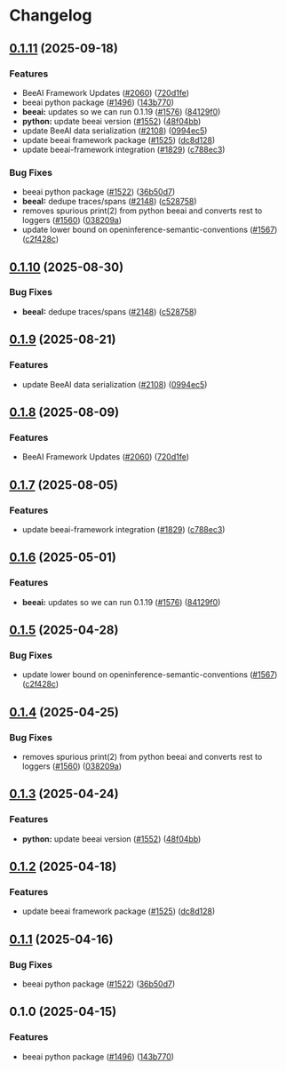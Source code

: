 # Changelog

## [0.1.11](https://github.com/luke-moehlenbrock/openinference/compare/python-openinference-instrumentation-beeai-v0.1.10...python-openinference-instrumentation-beeai-v0.1.11) (2025-09-18)


### Features

* BeeAI Framework Updates ([#2060](https://github.com/luke-moehlenbrock/openinference/issues/2060)) ([720d1fe](https://github.com/luke-moehlenbrock/openinference/commit/720d1fe2db55fa95fa9721438b441c4f7924c726))
* beeai python package ([#1496](https://github.com/luke-moehlenbrock/openinference/issues/1496)) ([143b770](https://github.com/luke-moehlenbrock/openinference/commit/143b770500e615fb692b3e5f945e8dc22e69c1d1))
* **beeai:** updates so we can run 0.1.19 ([#1576](https://github.com/luke-moehlenbrock/openinference/issues/1576)) ([84129f0](https://github.com/luke-moehlenbrock/openinference/commit/84129f0212763c96e23961695c4915ec5d14f2f7))
* **python:** update beeai version ([#1552](https://github.com/luke-moehlenbrock/openinference/issues/1552)) ([48f04bb](https://github.com/luke-moehlenbrock/openinference/commit/48f04bb7fdd03525d7824d9889aebb745d012a5e))
* update BeeAI data serialization ([#2108](https://github.com/luke-moehlenbrock/openinference/issues/2108)) ([0994ec5](https://github.com/luke-moehlenbrock/openinference/commit/0994ec58ffbb905da975b5e0be5ea9b512ca528b))
* update beeai framework package ([#1525](https://github.com/luke-moehlenbrock/openinference/issues/1525)) ([dc8d128](https://github.com/luke-moehlenbrock/openinference/commit/dc8d128042c661babb75b2609bb2f97d155ae9d8))
* update beeai-framework integration ([#1829](https://github.com/luke-moehlenbrock/openinference/issues/1829)) ([c788ec3](https://github.com/luke-moehlenbrock/openinference/commit/c788ec3b8f1783fba1bb3d57022523d5de684b0a))


### Bug Fixes

* beeai python package ([#1522](https://github.com/luke-moehlenbrock/openinference/issues/1522)) ([36b50d7](https://github.com/luke-moehlenbrock/openinference/commit/36b50d7386f475a13a3665620b95cf4ade4e5ced))
* **beeaI:** dedupe traces/spans ([#2148](https://github.com/luke-moehlenbrock/openinference/issues/2148)) ([c528758](https://github.com/luke-moehlenbrock/openinference/commit/c5287584878089c4ea891b6768c5f2e4d86cbdb9))
* removes spurious print(2) from python beeai and converts rest to loggers ([#1560](https://github.com/luke-moehlenbrock/openinference/issues/1560)) ([038209a](https://github.com/luke-moehlenbrock/openinference/commit/038209ab6be0d95181db19c1ae15b244ec7afe0a))
* update lower bound on openinference-semantic-conventions ([#1567](https://github.com/luke-moehlenbrock/openinference/issues/1567)) ([c2f428c](https://github.com/luke-moehlenbrock/openinference/commit/c2f428c5916c3dd62cf6670358f37111d4f7fd25))

## [0.1.10](https://github.com/Arize-ai/openinference/compare/python-openinference-instrumentation-beeai-v0.1.9...python-openinference-instrumentation-beeai-v0.1.10) (2025-08-30)


### Bug Fixes

* **beeaI:** dedupe traces/spans ([#2148](https://github.com/Arize-ai/openinference/issues/2148)) ([c528758](https://github.com/Arize-ai/openinference/commit/c5287584878089c4ea891b6768c5f2e4d86cbdb9))

## [0.1.9](https://github.com/Arize-ai/openinference/compare/python-openinference-instrumentation-beeai-v0.1.8...python-openinference-instrumentation-beeai-v0.1.9) (2025-08-21)


### Features

* update BeeAI data serialization ([#2108](https://github.com/Arize-ai/openinference/issues/2108)) ([0994ec5](https://github.com/Arize-ai/openinference/commit/0994ec58ffbb905da975b5e0be5ea9b512ca528b))

## [0.1.8](https://github.com/Arize-ai/openinference/compare/python-openinference-instrumentation-beeai-v0.1.7...python-openinference-instrumentation-beeai-v0.1.8) (2025-08-09)


### Features

* BeeAI Framework Updates ([#2060](https://github.com/Arize-ai/openinference/issues/2060)) ([720d1fe](https://github.com/Arize-ai/openinference/commit/720d1fe2db55fa95fa9721438b441c4f7924c726))

## [0.1.7](https://github.com/Arize-ai/openinference/compare/python-openinference-instrumentation-beeai-v0.1.6...python-openinference-instrumentation-beeai-v0.1.7) (2025-08-05)


### Features

* update beeai-framework integration ([#1829](https://github.com/Arize-ai/openinference/issues/1829)) ([c788ec3](https://github.com/Arize-ai/openinference/commit/c788ec3b8f1783fba1bb3d57022523d5de684b0a))

## [0.1.6](https://github.com/Arize-ai/openinference/compare/python-openinference-instrumentation-beeai-v0.1.5...python-openinference-instrumentation-beeai-v0.1.6) (2025-05-01)


### Features

* **beeai:** updates so we can run 0.1.19 ([#1576](https://github.com/Arize-ai/openinference/issues/1576)) ([84129f0](https://github.com/Arize-ai/openinference/commit/84129f0212763c96e23961695c4915ec5d14f2f7))

## [0.1.5](https://github.com/Arize-ai/openinference/compare/python-openinference-instrumentation-beeai-v0.1.4...python-openinference-instrumentation-beeai-v0.1.5) (2025-04-28)


### Bug Fixes

* update lower bound on openinference-semantic-conventions ([#1567](https://github.com/Arize-ai/openinference/issues/1567)) ([c2f428c](https://github.com/Arize-ai/openinference/commit/c2f428c5916c3dd62cf6670358f37111d4f7fd25))

## [0.1.4](https://github.com/Arize-ai/openinference/compare/python-openinference-instrumentation-beeai-v0.1.3...python-openinference-instrumentation-beeai-v0.1.4) (2025-04-25)


### Bug Fixes

* removes spurious print(2) from python beeai and converts rest to loggers ([#1560](https://github.com/Arize-ai/openinference/issues/1560)) ([038209a](https://github.com/Arize-ai/openinference/commit/038209ab6be0d95181db19c1ae15b244ec7afe0a))

## [0.1.3](https://github.com/Arize-ai/openinference/compare/python-openinference-instrumentation-beeai-v0.1.2...python-openinference-instrumentation-beeai-v0.1.3) (2025-04-24)


### Features

* **python:** update beeai version ([#1552](https://github.com/Arize-ai/openinference/issues/1552)) ([48f04bb](https://github.com/Arize-ai/openinference/commit/48f04bb7fdd03525d7824d9889aebb745d012a5e))

## [0.1.2](https://github.com/Arize-ai/openinference/compare/python-openinference-instrumentation-beeai-v0.1.1...python-openinference-instrumentation-beeai-v0.1.2) (2025-04-18)


### Features

* update beeai framework package ([#1525](https://github.com/Arize-ai/openinference/issues/1525)) ([dc8d128](https://github.com/Arize-ai/openinference/commit/dc8d128042c661babb75b2609bb2f97d155ae9d8))

## [0.1.1](https://github.com/Arize-ai/openinference/compare/python-openinference-instrumentation-beeai-v0.1.0...python-openinference-instrumentation-beeai-v0.1.1) (2025-04-16)


### Bug Fixes

* beeai python package ([#1522](https://github.com/Arize-ai/openinference/issues/1522)) ([36b50d7](https://github.com/Arize-ai/openinference/commit/36b50d7386f475a13a3665620b95cf4ade4e5ced))

## 0.1.0 (2025-04-15)


### Features

* beeai python package ([#1496](https://github.com/Arize-ai/openinference/issues/1496)) ([143b770](https://github.com/Arize-ai/openinference/commit/143b770500e615fb692b3e5f945e8dc22e69c1d1))
